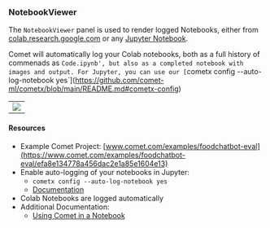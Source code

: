 ### NotebookViewer

The `NotebookViewer` panel is used to render logged Notebooks, either from
[colab.research.google.com](https://colab.research.google.com/) or
any [Jupyter Notebook](https://jupyter.org/).

Comet will automatically log your Colab notebooks, both as a full
history of commenads as `Code.ipynb', but also as a completed notebook
with images and output. For Jupyter, you can use our
[`cometx config --auto-log-notebook yes`](https://github.com/comet-ml/cometx/blob/main/README.md#cometx-config)


<table>
<tr>
<td>
<img src="https://raw.githubusercontent.com/comet-ml/comet-examples/refs/heads/master/panels/NotebookViewer/notebookviewer.png" 
     style="max-width: 300px; max-height: 300px;">
</img>
</td>
</tr>
</table>

#### Resources

* Example Comet Project: [www.comet.com/examples/foodchatbot-eval](https://www.comet.com/examples/foodchatbot-eval/efa8e134778a456dac2e1a85e1604e13)
* Enable auto-logging of your notebooks in Jupyter:
  * `cometx config --auto-log-notebook yes`
  * [Documentation](https://github.com/comet-ml/cometx/blob/main/README.md#cometx-config)
* Colab Notebooks are logged automatically
* Additional Documentation:
  * [Using Comet in a Notebook](https://dev.comet.com/docs/v2/guides/experiment-management/jupyter-notebook/)
